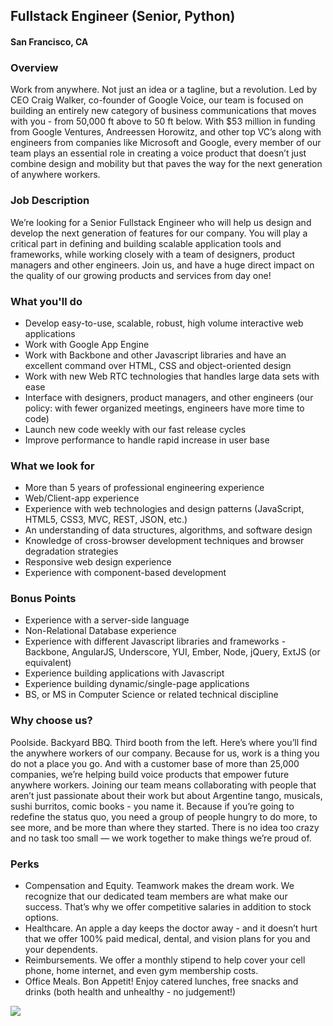 ## Fullstack Engineer (Senior, Python) 
#### San Francisco, CA

### Overview
Work from anywhere. Not just an idea or a tagline, but a revolution. Led by CEO Craig Walker, co-founder of Google Voice, our team is focused on building an entirely new category of business communications that moves with you - from 50,000 ft above to 50 ft below.
With $53 million in funding from Google Ventures, Andreessen Horowitz, and other top VC’s along with engineers from companies like Microsoft and Google, every member of our team plays an essential role in creating a voice product that doesn’t just combine design and mobility but that paves the way for the next generation of anywhere workers.

### Job Description
We’re looking for a Senior Fullstack Engineer who will help us design and develop the next generation of features for our company.  You will play a critical part in defining and building scalable application tools and frameworks, while working closely with a team of designers, product managers and other engineers.  Join us, and have a huge direct impact on the quality of our growing products and services from day one!

### What you'll do
+ Develop easy-to-use, scalable, robust, high volume interactive web applications
+ Work with Google App Engine
+ Work with Backbone and other Javascript libraries and have an excellent command over HTML, CSS and object-oriented design
+ Work with new Web RTC technologies that handles large data sets with ease
+ Interface with designers, product managers, and other engineers (our policy: with fewer organized meetings, engineers have more time to code)
+ Launch new code weekly with our fast release cycles
+ Improve performance to handle rapid increase in user base

### What we look for
+ More than 5 years of professional engineering experience
+ Web/Client-app experience
+ Experience with web technologies and design patterns (JavaScript, HTML5, CSS3, MVC, REST, JSON, etc.)
+ An understanding of data structures, algorithms, and software design
+ Knowledge of cross-browser development techniques and browser degradation strategies
+ Responsive web design experience
+ Experience with component-based development

### Bonus Points
+ Experience with a server-side language 
+ Non-Relational Database experience
+ Experience with different Javascript libraries and frameworks - Backbone, AngularJS, Underscore, YUI, Ember, Node, jQuery, ExtJS (or equivalent)
+ Experience building applications with Javascript
+ Experience building dynamic/single-page applications
+ BS, or MS in Computer Science or related technical discipline

### Why choose us?
Poolside. Backyard BBQ. Third booth from the left. Here’s where you’ll find the anywhere workers of our company. Because for us, work is a thing you do not a place you go. And with a customer base of more than 25,000 companies, we’re helping build voice products that empower future anywhere workers.
Joining our team means collaborating with people that aren’t just passionate about their work but about Argentine tango, musicals, sushi burritos, comic books - you name it. Because if you’re going to redefine the status quo, you need a group of people hungry to do more, to see more, and be more than where they started.
There is no idea too crazy and no task too small — we work together to make things we’re proud of.

### Perks
+ Compensation and Equity. Teamwork makes the dream work. We recognize that our dedicated team members are what make our success. That’s why we offer competitive salaries in addition to stock options.
+ Healthcare. An apple a day keeps the doctor away - and it doesn’t hurt that we offer 100% paid medical, dental, and vision plans for you and your dependents.
+ Reimbursements. We offer a monthly stipend to help cover your cell phone, home internet, and even gym membership costs.
+ Office Meals. Bon Appetit! Enjoy catered lunches, free snacks and drinks (both health and unhealthy - no judgement!)


[<img src='https://dabuttonfactory.com/button.png?t=Learn+More&f=Calibri-Bold&ts=24&tc=fff&hp=20&vp=8&c=5&bgt=unicolored&bgc=29aafe'>](https://letsrockit.co/jobs/rglhbfbhza-fullstack-engineer-senior-python)
